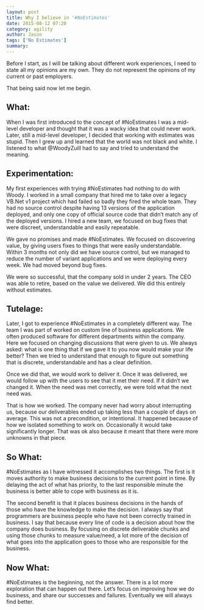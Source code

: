 ```yaml
---
layout: post
title: Why I believe in '#NoEstimates'
date: 2015-08-12 07:20
category: agility
author: Jason
tags: ['No Estimates']
summary: 
---
```


Before I start, as I will be talking about different work experiences, I need to state all my opinions are my own. They do not represent the opinions of my current or past employers.

That being said now let me begin.

## What:

When I was first introduced to the concept of #NoEstimates I was a mid-level developer and thought that it was a wacky idea that could never work. Later, still a mid-level developer, I decided that working with estimates was stupid. Then I grew up and learned that the world was not black and white. I listened to what @WoodyZuill had to say and tried to understand the meaning. 

## Experimentation:

My first experiences with trying #NoEstimates had nothing to do with Woody. I worked in a small company that hired me to take over a legacy VB.Net v1 project which had failed so badly they fired the whole team. They had no source control despite having 13 versions of the application deployed, and only one copy of official source code that didn’t match any of the deployed versions. I hired a new team, we focused on bug fixes that were discreet, understandable and easily repeatable.

We gave no promises and made #NoEstimates. We focused on discovering value, by giving users fixes to things that were easily understandable. Within 3 months not only did we have source control, but we managed to reduce the number of variant applications and we were deploying every week. We had moved beyond bug fixes.

We were so successful, that the company sold in under 2 years. The CEO was able to retire, based on the value we delivered. We did this entirely without estimates.

## Tutelage:

Later, I got to experience #NoEstimates in a completely different way. The team I was part of worked on custom line of business applications. We often produced software for different departments within the company. Here we focused on changing discussions that were given to us. We always asked: what is one thing that if we gave it to you now would make your life better? Then we tried to understand that enough to figure out something that is discrete, understandable and has a clear definition. 

Once we did that, we would work to deliver it. Once it was delivered, we would follow up with the users to see that it met their need. If it didn’t we changed it. When the need was met correctly, we were told what the next need was.

That is how we worked. The company never had worry about interrupting us, because our deliverables ended up taking less than a couple of days on average. This was not a precondition, or intentional. It happened because of how we isolated something to work on. Occasionally it would take significantly longer. That was ok also because it meant that there were more unknowns in that piece.

## So What:

#NoEstimates as I have witnessed it accomplishes two things. The first is it moves authority to make business decisions to the current point in time. By delaying the act of what has priority, to the last responsible minute the business is better able to cope with business as it is.

The second benefit is that it places business decisions in the hands of those who have the knowledge to make the decision. I always say that programmers are business people who have not been correctly trained in business. I say that because every line of code is a decision about how the company does business. By focusing on discrete deliverable chunks and using those chunks to measure value/need, a lot more of the decision of what goes into the application goes to those who are responsible for the business.

## Now What:

#NoEstimates is the beginning, not the answer. There is a lot more exploration that can happen out there. Let’s focus on improving how we do business, and share our successes and failures. Eventually we will always find better.
